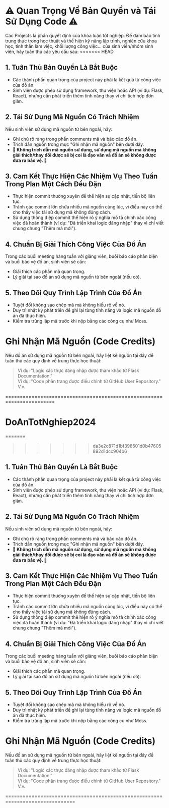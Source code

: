# **⚠️ Quan Trọng Về Bản Quyền và Tái Sử Dụng Code ⚠️**
Các Projects là phần quyết định của khóa luận tốt nghiệp. Để đảm bảo tính trung thực trong học thuật và thể hiện kỹ năng lập trình, nghiên cứu khoa học, tinh thần làm việc, khối lượng công việc... của sinh viên/nhóm sinh viên, hãy tuân thủ các yêu cầu sau:
<<<<<<< HEAD

## **1. Tuân Thủ Bản Quyền Là Bắt Buộc**
- Các thành phần quan trọng của project này phải là kết quả từ công việc của đồ án.
- Sinh viên được phép sử dụng framework, thư viện hoặc API (ví dụ: Flask, React), nhưng cần phát triển thêm tính năng thay vì chỉ tích hợp đơn giản.
## **2. Tái Sử Dụng Mã Nguồn Có Trách Nhiệm**
Nếu sinh viên sử dụng mã nguồn từ bên ngoài, hãy:
- Ghi chú rõ ràng trong phần comments mã và báo cáo đồ án.
- Trích dẫn nguồn trong mục "Ghi nhận mã nguồn" bên dưới đây.
- **🔴 Không trích dẫn mã nguồn sử dụng, sử dụng mã nguồn mà không giải thích/thay đổi được sẽ bị coi là đạo văn và đồ án sẽ không được đưa ra bảo vệ. 🔴**
## **3. Cam Kết Thực Hiện Các Nhiệm Vụ Theo Tuần Trong Plan Một Cách Đều Đặn**
- Thực hiện commit thường xuyên để thể hiện sự cập nhật, tiến bộ liên tục.
- Tránh các commit lớn chứa nhiều mã nguồn cùng lúc, vì điều này có thể cho thấy việc tái sử dụng mã không đúng cách.
- Sử dụng thông điệp commit thể hiện rõ ý nghĩa mô tả chính xác công việc đã hoàn thành (ví dụ: "Đã triển khai logic đăng nhập" thay vì chỉ viết chung chung "Thêm mã mới").
## **4. Chuẩn Bị Giải Thích Công Việc Của Đồ Án**
Trong các buổi meeting hàng tuần với giảng viên, buổi báo cáo phản biện và buổi bảo vệ đồ án, sinh viên sẽ cần:
- Giải thích các phần mã quan trọng.
- Lý giải tại sao đồ án sử dụng mã nguồn từ bên ngoài (nếu có).
## **5. Theo Dõi Quy Trình Lập Trình Của Đồ Án**
- Tuyệt đối không sao chép mã mà không hiểu rõ về nó.
- Duy trì nhật ký phát triển để ghi lại từng tính năng và logic mã nguồn đồ án đã thực hiện.
- Kiểm tra trùng lặp mã trước khi nộp bằng các công cụ như Moss.
# **Ghi Nhận Mã Nguồn (Code Credits)**
Nếu đồ án sử dụng mã nguồn từ bên ngoài, hãy liệt kê nguồn tại đây để tuân thủ các quy định về trung thực học thuật:
> Ví dụ: "Logic xác thực đăng nhập được tham khảo từ Flask Documentation."  
> Ví dụ: "Code phân trang được điều chỉnh từ GitHub User Repository."  
> V.v.  
  
=======================================================================



# DoAnTotNghiep2024
=======
>>>>>>> da3e2c871d1bf398501d0b47605892d1dcc904b6

## **1. Tuân Thủ Bản Quyền Là Bắt Buộc**
- Các thành phần quan trọng của project này phải là kết quả từ công việc của đồ án.
- Sinh viên được phép sử dụng framework, thư viện hoặc API (ví dụ: Flask, React), nhưng cần phát triển thêm tính năng thay vì chỉ tích hợp đơn giản.
## **2. Tái Sử Dụng Mã Nguồn Có Trách Nhiệm**
Nếu sinh viên sử dụng mã nguồn từ bên ngoài, hãy:
- Ghi chú rõ ràng trong phần comments mã và báo cáo đồ án.
- Trích dẫn nguồn trong mục "Ghi nhận mã nguồn" bên dưới đây.
- **🔴 Không trích dẫn mã nguồn sử dụng, sử dụng mã nguồn mà không giải thích/thay đổi được sẽ bị coi là đạo văn và đồ án sẽ không được đưa ra bảo vệ. 🔴**
## **3. Cam Kết Thực Hiện Các Nhiệm Vụ Theo Tuần Trong Plan Một Cách Đều Đặn**
- Thực hiện commit thường xuyên để thể hiện sự cập nhật, tiến bộ liên tục.
- Tránh các commit lớn chứa nhiều mã nguồn cùng lúc, vì điều này có thể cho thấy việc tái sử dụng mã không đúng cách.
- Sử dụng thông điệp commit thể hiện rõ ý nghĩa mô tả chính xác công việc đã hoàn thành (ví dụ: "Đã triển khai logic đăng nhập" thay vì chỉ viết chung chung "Thêm mã mới").
## **4. Chuẩn Bị Giải Thích Công Việc Của Đồ Án**
Trong các buổi meeting hàng tuần với giảng viên, buổi báo cáo phản biện và buổi bảo vệ đồ án, sinh viên sẽ cần:
- Giải thích các phần mã quan trọng.
- Lý giải tại sao đồ án sử dụng mã nguồn từ bên ngoài (nếu có).
## **5. Theo Dõi Quy Trình Lập Trình Của Đồ Án**
- Tuyệt đối không sao chép mã mà không hiểu rõ về nó.
- Duy trì nhật ký phát triển để ghi lại từng tính năng và logic mã nguồn đồ án đã thực hiện.
- Kiểm tra trùng lặp mã trước khi nộp bằng các công cụ như Moss.
# **Ghi Nhận Mã Nguồn (Code Credits)**
Nếu đồ án sử dụng mã nguồn từ bên ngoài, hãy liệt kê nguồn tại đây để tuân thủ các quy định về trung thực học thuật:
> Ví dụ: "Logic xác thực đăng nhập được tham khảo từ Flask Documentation."  
> Ví dụ: "Code phân trang được điều chỉnh từ GitHub User Repository."  
> V.v.
  
==============================================================================
